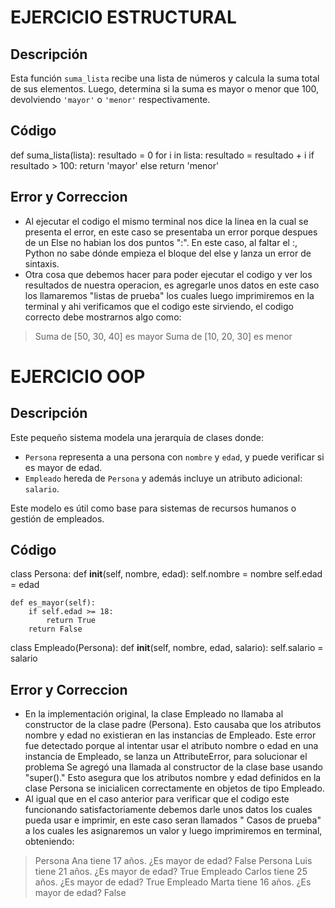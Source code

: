 # EJERCICIO ESTRUCTURAL

## Descripción

Esta función `suma_lista` recibe una lista de números y calcula la suma total de sus elementos. Luego, determina si la suma es mayor o menor que 100, devolviendo `'mayor'` o `'menor'` respectivamente.

## Código


def suma_lista(lista):
    resultado = 0
    for i in lista:
        resultado = resultado + i
    if resultado > 100:
        return 'mayor'
    else
        return 'menor'

## Error y Correccion
- Al ejecutar el codigo el mismo terminal nos dice la linea en la cual se presenta el error, en este caso se presentaba un error porque despues de un Else no habian los dos puntos ":". En este caso, al faltar el :, Python no sabe dónde empieza el bloque del else y lanza un error de sintaxis.
- Otra cosa que debemos hacer para poder ejecutar el codigo y ver los resultados de nuestra operacion, es agregarle unos datos en este caso los llamaremos "listas de prueba" los cuales luego imprimiremos en la terminal y ahi verificamos que el codigo este sirviendo, el codigo correcto debe mostrarnos algo como:
>Suma de [50, 30, 40] es mayor
>Suma de [10, 20, 30] es menor

# EJERCICIO OOP

## Descripción

Este pequeño sistema modela una jerarquía de clases donde:

- `Persona` representa a una persona con `nombre` y `edad`, y puede verificar si es mayor de edad.
- `Empleado` hereda de `Persona` y además incluye un atributo adicional: `salario`.

Este modelo es útil como base para sistemas de recursos humanos o gestión de empleados.

## Código

class Persona:
    def __init__(self, nombre, edad):
        self.nombre = nombre
        self.edad = edad

    def es_mayor(self):
        if self.edad >= 18:
            return True
        return False

class Empleado(Persona):
    def __init__(self, nombre, edad, salario):
    self.salario = salario

## Error y Correccion
- En la implementación original, la clase Empleado no llamaba al constructor de la clase padre (Persona). Esto causaba que los atributos nombre y edad no existieran en las instancias de Empleado. Este error fue detectado porque al intentar usar el atributo nombre o edad en una instancia de Empleado, se lanza un AttributeError, para solucionar el problema Se agregó una llamada al constructor de la clase base usando "super()." Esto asegura que los atributos nombre y edad definidos en la clase Persona se inicialicen correctamente en objetos de tipo Empleado.
- Al igual que en el caso anterior para verificar que el codigo este funcionando satisfactoriamente debemos darle unos datos los cuales pueda usar e imprimir, en este caso seran llamados " Casos de prueba" a los cuales les asignaremos un valor y luego imprimiremos en terminal, obteniendo:
>Persona Ana tiene 17 años. ¿Es mayor de edad? False
>Persona Luis tiene 21 años. ¿Es mayor de edad? True
>Empleado Carlos tiene 25 años. ¿Es mayor de edad? True
>Empleado Marta tiene 16 años. ¿Es mayor de edad? False
